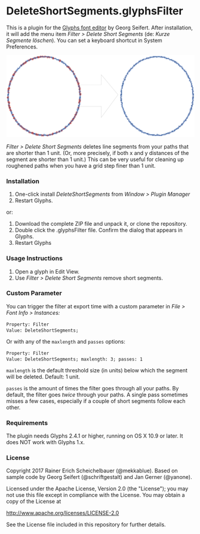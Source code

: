# DeleteShortSegments.glyphsFilter

This is a plugin for the [Glyphs font editor](http://glyphsapp.com/) by Georg Seifert. After installation, it will add the menu item *Filter > Delete Short Segments* (de: *Kurze Segmente löschen*). You can set a keyboard shortcut in System Preferences.

![DeleteShortSegments](DeleteShortSegments.png "Delete Short Segments Screenshot")

*Filter > Delete Short Segments* deletes line segments from your paths that are shorter than 1 unit. (Or, more precisely, if both x and y distances of the segment are shorter than 1 unit.) This can be very useful for cleaning up roughened paths when you have a grid step finer than 1 unit.

### Installation

1. One-click install *DeleteShortSegments* from *Window > Plugin Manager*
2. Restart Glyphs.

or: 

1. Download the complete ZIP file and unpack it, or clone the repository.
2. Double click the .glyphsFilter file. Confirm the dialog that appears in Glyphs.
3. Restart Glyphs

### Usage Instructions

1. Open a glyph in Edit View.
2. Use *Filter > Delete Short Segments* remove short segments.

### Custom Parameter

You can trigger the filter at export time with a custom parameter in *File > Font Info > Instances:*

    Property: Filter
    Value: DeleteShortSegments;

Or with any of the `maxlength` and `passes` options:

    Property: Filter
    Value: DeleteShortSegments; maxlength: 3; passes: 1

`maxlength` is the default threshold size (in units) below which the segment will be deleted. Default: 1 unit. 

`passes` is the amount of times the filter goes through all your paths. By default, the filter goes *twice* through your paths. A single pass sometimes misses a few cases, especially if a couple of short segments follow each other.

### Requirements

The plugin needs Glyphs 2.4.1 or higher, running on OS X 10.9 or later. It does NOT work with Glyphs 1.x.

### License

Copyright 2017 Rainer Erich Scheichelbauer (@mekkablue).
Based on sample code by Georg Seifert (@schriftgestalt) and Jan Gerner (@yanone).

Licensed under the Apache License, Version 2.0 (the "License");
you may not use this file except in compliance with the License.
You may obtain a copy of the License at

http://www.apache.org/licenses/LICENSE-2.0

See the License file included in this repository for further details.
